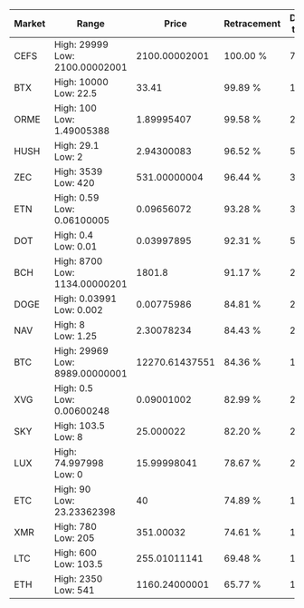 | Market | Range | Price| Retracement | Doubles to 50% |
| --- | --- | --- | --- | --- |
| CEFS | High: 29999<br />Low: 2100.00002001 | 2100.00002001 | 100.00 % | 7.64 |
| BTX | High: 10000<br />Low: 22.5 | 33.41 | 99.89 % | 149.99 |
| ORME | High: 100<br />Low: 1.49005388 | 1.89995407 | 99.58 % | 26.71 |
| HUSH | High: 29.1<br />Low: 2 | 2.94300083 | 96.52 % | 5.28 |
| ZEC | High: 3539<br />Low: 420 | 531.00000004 | 96.44 % | 3.73 |
| ETN | High: 0.59<br />Low: 0.06100005 | 0.09656072 | 93.28 % | 3.37 |
| DOT | High: 0.4<br />Low: 0.01 | 0.03997895 | 92.31 % | 5.13 |
| BCH | High: 8700<br />Low: 1134.00000201 | 1801.8 | 91.17 % | 2.73 |
| DOGE | High: 0.03991<br />Low: 0.002 | 0.00775986 | 84.81 % | 2.70 |
| NAV | High: 8<br />Low: 1.25 | 2.30078234 | 84.43 % | 2.01 |
| BTC | High: 29969<br />Low: 8989.00000001 | 12270.61437551 | 84.36 % | 1.59 |
| XVG | High: 0.5<br />Low: 0.00600248 | 0.09001002 | 82.99 % | 2.81 |
| SKY | High: 103.5<br />Low: 8 | 25.000022 | 82.20 % | 2.23 |
| LUX | High: 74.997998<br />Low: 0 | 15.99998041 | 78.67 % | 2.34 |
| ETC | High: 90<br />Low: 23.23362398 | 40 | 74.89 % | 1.42 |
| XMR | High: 780<br />Low: 205 | 351.00032 | 74.61 % | 1.40 |
| LTC | High: 600<br />Low: 103.5 | 255.01011141 | 69.48 % | 1.38 |
| ETH | High: 2350<br />Low: 541 | 1160.24000001 | 65.77 % | 1.25 |
